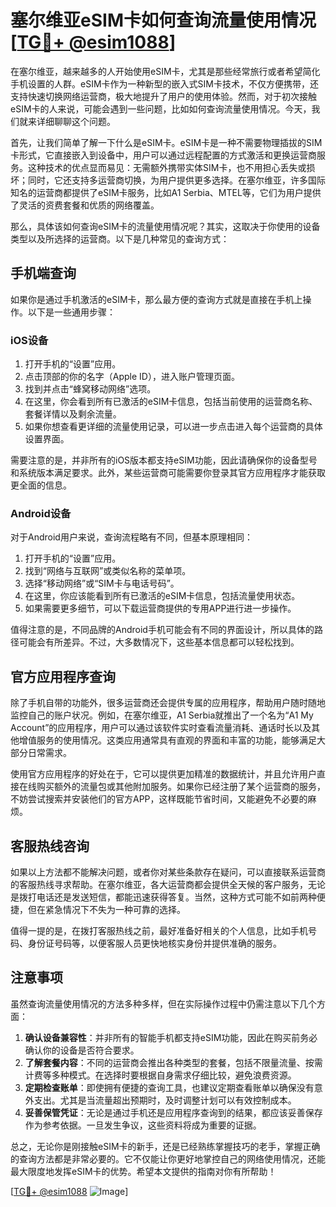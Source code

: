 # 塞尔维亚eSIM卡如何查询流量使用情况[[TG💪+ @esim1088](https://t.me/s/esim1088)]

在塞尔维亚，越来越多的人开始使用eSIM卡，尤其是那些经常旅行或者希望简化手机设置的人群。eSIM卡作为一种新型的嵌入式SIM卡技术，不仅方便携带，还支持快速切换网络运营商，极大地提升了用户的使用体验。然而，对于初次接触eSIM卡的人来说，可能会遇到一些问题，比如如何查询流量使用情况。今天，我们就来详细聊聊这个问题。

首先，让我们简单了解一下什么是eSIM卡。eSIM卡是一种不需要物理插拔的SIM卡形式，它直接嵌入到设备中，用户可以通过远程配置的方式激活和更换运营商服务。这种技术的优点显而易见：无需额外携带实体SIM卡，也不用担心丢失或损坏；同时，它还支持多运营商切换，为用户提供更多选择。在塞尔维亚，许多国际知名的运营商都提供了eSIM卡服务，比如A1 Serbia、MTEL等，它们为用户提供了灵活的资费套餐和优质的网络覆盖。

那么，具体该如何查询eSIM卡的流量使用情况呢？其实，这取决于你使用的设备类型以及所选择的运营商。以下是几种常见的查询方式：

## 手机端查询

如果你是通过手机激活的eSIM卡，那么最方便的查询方式就是直接在手机上操作。以下是一些通用步骤：

### iOS设备
1. 打开手机的“设置”应用。
2. 点击顶部的你的名字（Apple ID），进入账户管理页面。
3. 找到并点击“蜂窝移动网络”选项。
4. 在这里，你会看到所有已激活的eSIM卡信息，包括当前使用的运营商名称、套餐详情以及剩余流量。
5. 如果你想查看更详细的流量使用记录，可以进一步点击进入每个运营商的具体设置界面。

需要注意的是，并非所有的iOS版本都支持eSIM功能，因此请确保你的设备型号和系统版本满足要求。此外，某些运营商可能需要你登录其官方应用程序才能获取更全面的信息。

### Android设备
对于Android用户来说，查询流程略有不同，但基本原理相同：
1. 打开手机的“设置”应用。
2. 找到“网络与互联网”或类似名称的菜单项。
3. 选择“移动网络”或“SIM卡与电话号码”。
4. 在这里，你应该能看到所有已激活的eSIM卡信息，包括流量使用状态。
5. 如果需要更多细节，可以下载运营商提供的专用APP进行进一步操作。

值得注意的是，不同品牌的Android手机可能会有不同的界面设计，所以具体的路径可能会有所差异。不过，大多数情况下，这些基本信息都可以轻松找到。

## 官方应用程序查询

除了手机自带的功能外，很多运营商还会提供专属的应用程序，帮助用户随时随地监控自己的账户状况。例如，在塞尔维亚，A1 Serbia就推出了一个名为“A1 My Account”的应用程序，用户可以通过该软件实时查看流量消耗、通话时长以及其他增值服务的使用情况。这类应用通常具有直观的界面和丰富的功能，能够满足大部分日常需求。

使用官方应用程序的好处在于，它可以提供更加精准的数据统计，并且允许用户直接在线购买额外的流量包或其他附加服务。如果你已经注册了某个运营商的服务，不妨尝试搜索并安装他们的官方APP，这样既能节省时间，又能避免不必要的麻烦。

## 客服热线咨询

如果以上方法都不能解决问题，或者你对某些条款存在疑问，可以直接联系运营商的客服热线寻求帮助。在塞尔维亚，各大运营商都会提供全天候的客户服务，无论是拨打电话还是发送短信，都能迅速获得答复。当然，这种方式可能不如前两种便捷，但在紧急情况下不失为一种可靠的选择。

值得一提的是，在拨打客服热线之前，最好准备好相关的个人信息，比如手机号码、身份证号码等，以便客服人员更快地核实身份并提供准确的服务。

## 注意事项

虽然查询流量使用情况的方法多种多样，但在实际操作过程中仍需注意以下几个方面：

1. **确认设备兼容性**：并非所有的智能手机都支持eSIM功能，因此在购买前务必确认你的设备是否符合要求。
2. **了解套餐内容**：不同的运营商会推出各种类型的套餐，包括不限量流量、按需计费等多种模式。在选择时要根据自身需求仔细比较，避免浪费资源。
3. **定期检查账单**：即使拥有便捷的查询工具，也建议定期查看账单以确保没有意外支出。尤其是当流量超出预期时，及时调整计划可以有效控制成本。
4. **妥善保管凭证**：无论是通过手机还是应用程序查询到的结果，都应该妥善保存作为参考依据。一旦发生争议，这些资料将成为重要的证据。

总之，无论你是刚接触eSIM卡的新手，还是已经熟练掌握技巧的老手，掌握正确的查询方法都是非常必要的。它不仅能让你更好地掌控自己的网络使用情况，还能最大限度地发挥eSIM卡的优势。希望本文提供的指南对你有所帮助！

[[TG💪+ @esim1088](https://t.me/s/esim1088) ![Image](https://i.postimg.cc/4NQfJmqS/Snipaste-2025-05-13-00-14-12.png)]